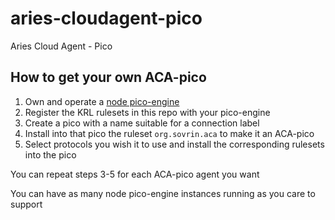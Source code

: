 # aries-cloudagent-pico
Aries Cloud Agent - Pico

## How to get your own ACA-pico

1. Own and operate a [node pico-engine](https://github.com/Picolab/pico-engine/tree/master/packages/pico-engine)
1. Register the KRL rulesets in this repo with your pico-engine
1. Create a pico with a name suitable for a connection label
1. Install into that pico the ruleset `org.sovrin.aca` to make it an ACA-pico
1. Select protocols you wish it to use and install the corresponding rulesets into the pico

You can repeat steps 3-5 for each ACA-pico agent you want

You can have as many node pico-engine instances running as you care to support
